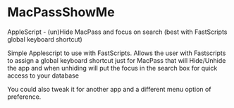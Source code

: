# MacPassShowMe
AppleScript - (un)Hide MacPass and focus on search (best with FastScripts global keyboard shortcut)


Simple Applescript to use with FastScripts. Allows the user with Fastscripts to assign 
a global keyboard shortcut just for MacPass that will Hide/Unhide the app and
when unhiding will put the focus in the search box for quick access to your database

You could also tweak it for another app and a different menu option of preference.

